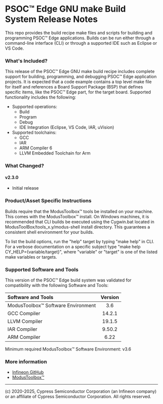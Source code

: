 # PSOC™ Edge GNU make Build System Release Notes
This repo provides the build recipe make files and scripts for building and programming PSOC™ Edge applications. Builds can be run either through a command-line interface (CLI) or through a supported IDE such as Eclipse or VS Code.

### What's Included?
This release of the PSOC™ Edge GNU make build recipe includes complete support for building, programming, and debugging PSOC™ Edge application projects. It is expected that a code example contains a top level make file for itself and references a Board Support Package (BSP) that defines specific items, like the PSOC™ Edge part, for the target board. Supported functionality includes the following:

* Supported operations:
    * Build
    * Program
    * Debug
    * IDE Integration (Eclipse, VS Code, IAR, uVision)
* Supported toolchains:
    * GCC
    * IAR
    * ARM Compiler 6
    * LLVM Embedded Toolchain for Arm

### What Changed?
#### v2.3.0
* Initial release

### Product/Asset Specific Instructions
Builds require that the ModusToolbox™ tools be installed on your machine. This comes with the ModusToolbox™ install. On Windows machines, it is recommended that CLI builds be executed using the Cygwin.bat located in ModusToolBox/tools\_x.y/modus-shell install directory. This guarantees a consistent shell environment for your builds.

To list the build options, run the "help" target by typing "make help" in CLI. For a verbose documentation on a specific subject type "make help CY\_HELP={variable/target}", where "variable" or "target" is one of the listed make variables or targets.

### Supported Software and Tools
This version of the PSOC™ Edge build system was validated for compatibility with the following Software and Tools:

| Software and Tools                        | Version |
| :---                                      | :----:  |
| ModusToolbox™ Software Environment        | 3.6     |
| GCC Compiler                              | 14.2.1  |
| LLVM Compiler                             | 19.1.5  |
| IAR Compiler                              | 9.50.2  |
| ARM Compiler                              | 6.22    |

Minimum required ModusToolbox™ Software Environment: v3.6

### More information
* [Infineon GitHub](https://github.com/Infineon)
* [ModusToolbox™](https://www.infineon.com/cms/en/design-support/tools/sdk/modustoolbox-software)
---
(c) 2020-2025, Cypress Semiconductor Corporation (an Infineon company) or an affiliate of Cypress Semiconductor Corporation. All rights reserved.
